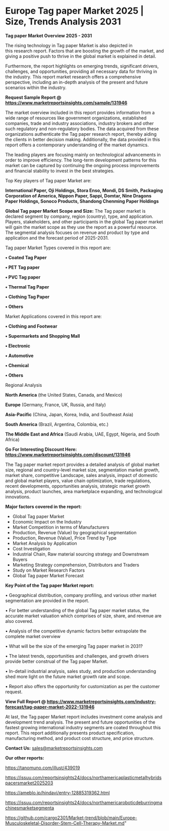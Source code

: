  # Europe Tag paper Market 2025 | Size, Trends Analysis 2031

<Strong> Tag paper Market Overview 2025 - 2031</strong>

The rising technology in Tag paper Market is also depicted in this research report. Factors that are boosting the growth of the market, and giving a positive push to thrive in the global market is explained in detail.

Furthermore, the report highlights on emerging trends, significant drivers, challenges, and opportunities, providing all necessary data for thriving in the industry. This report market research offers a comprehensive perspective, including an in-depth analysis of the present and future scenarios within the industry.

<strong>Request Sample Report @ <a href=https://www.marketreportsinsights.com/sample/131946>https://www.marketreportsinsights.com/sample/131946</a></strong>

The market overview included in this report provides information from a wide range of resources like government organizations, established companies, trade and industry associations, industry brokers and other such regulatory and non-regulatory bodies. The data acquired from these organizations authenticate the Tag paper research report, thereby aiding the clients in better decision making. Additionally, the data provided in this report offers a contemporary understanding of the market dynamics.

The leading players are focusing mainly on technological advancements in order to improve efficiency. The long-term development patterns for this market can be captured by continuing the ongoing process improvements and financial stability to invest in the best strategies.

Top Key players of Tag paper Market are:

<strong>International Paper, Oji Holdings, Stora Enso, Mondi, DS Smith, Packaging Corporation of America, Nippon Paper, Sappi, Domtar, Nine Dragons Paper Holdings, Sonoco Products, Shandong Chenming Paper Holdings</strong>

<strong><b>Global Tag paper Market Scope and Size:</b></strong>
The Tag paper market is declared segment by company, region (country), type, and application. Players, stakeholders, and other participants in the global Tag paper market will gain the market scope as they use the report as a powerful resource. The segmental analysis focuses on revenue and product by type and application and the forecast period of 2025-2031.

Tag paper Market Types covered in this report are:

<strong>• Coated Tag Paper

• PET Tag paper

• PVC Tag paper

• Thermal Tag Paper

• Clothing Tag Paper

• Others</strong>

Market Applications covered in this report are:

<strong>• Clothing and Footwear

• Supermarkets and Shopping Mall

• Electronic

• Automotive

• Chemical

• Others</strong> 

Regional Analysis

<strong>North America</strong> (the United States, Canada, and Mexico)

<strong>Europe</strong> (Germany, France, UK, Russia, and Italy)

<strong>Asia-Pacific</strong> (China, Japan, Korea, India, and Southeast Asia)

<strong>South America</strong> (Brazil, Argentina, Colombia, etc.)

<strong>The Middle East and Africa</strong> (Saudi Arabia, UAE, Egypt, Nigeria, and South Africa)

<strong>Go For Interesting Discount Here: <a href=https://www.marketreportsinsights.com/discount/131946>https://www.marketreportsinsights.com/discount/131946</a></strong>

The Tag paper market report provides a detailed analysis of global market size, regional and country-level market size, segmentation market growth, market share, competitive Landscape, sales analysis, impact of domestic and global market players, value chain optimization, trade regulations, recent developments, opportunities analysis, strategic market growth analysis, product launches, area marketplace expanding, and technological innovations.

<strong><b>Major factors covered in the report:</b></strong>
<ul>
  <li>Global Tag paper Market </li>
  <li>Economic Impact on the Industry</li>
  <li>Market Competition in terms of Manufacturers</li>
  <li>Production, Revenue (Value) by geographical segmentation</li>
  <li>Production, Revenue (Value), Price Trend by Type</li>
  <li>Market Analysis by Application</li>
  <li>Cost Investigation</li>
  <li>Industrial Chain, Raw material sourcing strategy and Downstream Buyers</li>
  <li>Marketing Strategy comprehension, Distributors and Traders</li>
  <li>Study on Market Research Factors</li>
  <li>Global Tag paper Market Forecast</li>
</ul>

<strong><b>Key Point of the Tag paper Market report:</b></strong>

• Geographical distribution, company profiling, and various other market segmentation are provided in the report.

• For better understanding of the global Tag paper market status, the accurate market valuation which comprises of size, share, and revenue are also covered.

• Analysis of the competitive dynamic factors better extrapolate the complete market overview

• What will be the size of the emerging Tag paper market in 2031?

• The latest trends, opportunities and challenges, and growth drivers provide better construal of the Tag paper Market.

• In-detail industrial analysis, sales study, and production understanding shed more light on the future market growth rate and scope.

• Report also offers the opportunity for customization as per the customer request.

<strong><b>View Full Report @ <a href=https://www.marketreportsinsights.com/industry-forecast/tag-paper-market-2022-131946>https://www.marketreportsinsights.com/industry-forecast/tag-paper-market-2022-131946</a></b></strong>


At last, the Tag paper Market report includes investment come analysis and development trend analysis. The present and future opportunities of the fastest growing international industry segments are coated throughout this report. This report additionally presents product specification, manufacturing method, and product cost structure, and price structure.

<strong>Contact Us:</strong>
sales@marketreportsinsights.com

<strong>Our other reports:</strong>

<a href=https://tanomuno.com/illust/439019>https://tanomuno.com/illust/439019</a>

<a href=https://issuu.com/reportsinsights24/docs/northamericaplasticmetalhybridspacersmarket2025203>https://issuu.com/reportsinsights24/docs/northamericaplasticmetalhybridspacersmarket2025203</a>

<a href=https://ameblo.jp/hindavi/entry-12885319362.html>https://ameblo.jp/hindavi/entry-12885319362.html</a>

<a href=https://issuu.com/reportsinsights24/docs/northamericaroboticdeburringmachinesmarketsegmenta>https://issuu.com/reportsinsights24/docs/northamericaroboticdeburringmachinesmarketsegmenta</a>

<a href=https://github.com/cargo2301/Market-trend/blob/main/Europe-Musculoskeletal-Disorder-Stem-Cell-Therapy-Market.md>https://github.com/cargo2301/Market-trend/blob/main/Europe-Musculoskeletal-Disorder-Stem-Cell-Therapy-Market.md</a>"

